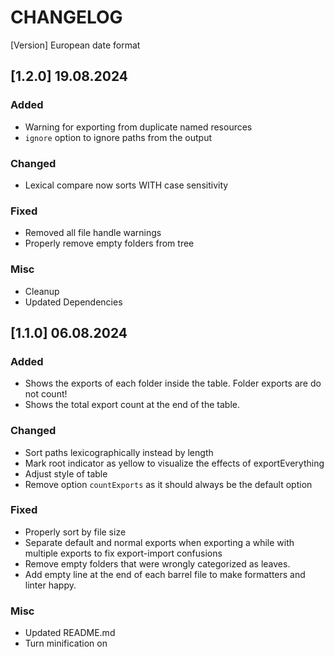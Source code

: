 # CHANGELOG

[Version] European date format

## [1.2.0] 19.08.2024

### Added

-   Warning for exporting from duplicate named resources
-   `ignore` option to ignore paths from the output

### Changed

-   Lexical compare now sorts WITH case sensitivity

### Fixed

-   Removed all file handle warnings
-   Properly remove empty folders from tree

### Misc

-   Cleanup
-   Updated Dependencies

## [1.1.0] 06.08.2024

### Added

-   Shows the exports of each folder inside the table. Folder exports are do not count!
-   Shows the total export count at the end of the table.

### Changed

-   Sort paths lexicographically instead by length
-   Mark root indicator as yellow to visualize the effects of exportEverything
-   Adjust style of table
-   Remove option `countExports` as it should always be the default option

### Fixed

-   Properly sort by file size
-   Separate default and normal exports when exporting a while with multiple exports to fix export-import confusions
-   Remove empty folders that were wrongly categorized as leaves.
-   Add empty line at the end of each barrel file to make formatters and linter happy.

### Misc

-   Updated README.md
-   Turn minification on
